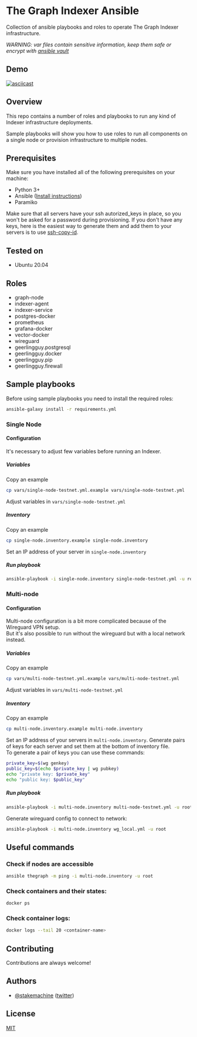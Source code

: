 # The Graph Indexer Ansible 
Collection of ansible playbooks and roles to operate The Graph Indexer infrastructure.  

*WARNING: var files contain sensitive information, keep them safe or encrypt with [ansible vault](https://docs.ansible.com/ansible/latest/user_guide/vault.html)*

## Demo
[![asciicast](https://asciinema.org/a/422354.svg)](https://asciinema.org/a/422354)

## Overview
This repo contains a number of roles and playbooks to run any kind of Indexer infrastructure deployments.  

Sample playbooks will show you how to use roles to run all components on a single node or provision infrastructure to multiple nodes.  


## Prerequisites
Make sure you have installed all of the following prerequisites on your machine:
* Python 3+
* Ansible ([Install instructions](https://docs.ansible.com/ansible/latest/installation_guide/intro_installation.html#installing-and-upgrading-ansible-with-pip))
* Paramiko

Make sure that all servers have your ssh autorized_keys in place, so you won't be asked for a password during provisioning. If you don't have any keys, here is the easiest way to generate them and add them to your servers is to use [ssh-copy-id](https://www.ssh.com/academy/ssh/copy-id).

## Tested on
* Ubuntu 20.04

## Roles
* graph-node
* indexer-agent
* indexer-service
* postgres-docker
* prometheus
* grafana-docker
* vector-docker
* wireguard
* geerlingguy.postgresql
* geerlingguy.docker
* geerlingguy.pip
* geerlingguy.firewall


## Sample playbooks
Before using sample playbooks you need to install the required roles:
```bash
ansible-galaxy install -r requirements.yml
```
### Single Node
#### Configuration
It's necessary to adjust few variables before running an Indexer.
##### Variables
Copy an example
```bash
cp vars/single-node-testnet.yml.example vars/single-node-testnet.yml
```
Adjust variables in `vars/single-node-testnet.yml`
##### Inventory
Copy an example
```bash
cp single-node.inventory.example single-node.inventory
```
Set an IP address of your server in `single-node.inventory`
##### Run playbook
```bash
ansible-playbook -i single-node.inventory single-node-testnet.yml -u root -e @vars/single-node-testnet.yml
```

### Multi-node
#### Configuration
Multi-node configuration is a bit more complicated because of the Wireguard VPN setup.  
But it's also possible to run without the wireguard but with a local network instead.
##### Variables
Copy an example
```bash
cp vars/multi-node-testnet.yml.example vars/multi-node-testnet.yml
```
Adjust variables in `vars/multi-node-testnet.yml`
##### Inventory
Copy an example
```bash
cp multi-node.inventory.example multi-node.inventory
```
Set an IP address of your servers in `multi-node.inventory`.
Generate pairs of keys for each server and set them at the bottom of inventory file.  
To generate a pair of keys you can use these commands:
```bash
private_key=$(wg genkey)
public_key=$(echo $private_key | wg pubkey)
echo "private key: $private_key"
echo "public key: $public_key"
```
##### Run playbook
```bash
ansible-playbook -i multi-node.inventory multi-node-testnet.yml -u root -e @vars/multi-node-testnet.yml
```
Generate wireguard config to connect to network:
```bash
ansible-playbook -i multi-node.inventory wg_local.yml -u root
``` 

## Useful commands
### Check if nodes are accessible
```bash
ansible thegraph -m ping -i multi-node.inventory -u root
```
### Check containers and their states:
```bash
docker ps
```
### Check container logs:
```bash
docker logs --tail 20 <container-name>
```

## Contributing

Contributions are always welcome!

## Authors

- [@stakemachine](https://github.com/stakemachine) ([twitter](https://twitter.com/stakemachine))

## License

[MIT](https://choosealicense.com/licenses/mit/)